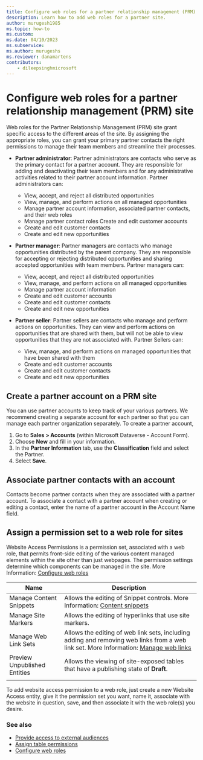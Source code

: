 ```yaml
---
title: Configure web roles for a partner relationship management (PRM) site
description: Learn how to add web roles for a partner site.
author: murugesh1985
ms.topic: how-to
ms.custom: 
ms.date: 04/10/2023
ms.subservice: 
ms.author: murugeshs
ms.reviewer: danamartens
contributors:
    - dileepsinghmicrosoft
---
```


# Configure web roles for a partner relationship management (PRM) site

Web roles for the Partner Relationship Management (PRM) site grant specific access to the different areas of the site. By assigning the appropriate roles, you can grant your primary partner contacts the right permissions to manage their team members and streamline their processes.

- **Partner administrator**: Partner administrators are contacts who serve as the primary contact for a partner account. They are responsible for adding and deactivating their team members and for any administrative activities related to their partner account information. Partner administrators can:
  - View, accept, and reject all distributed opportunities
  - View, manage, and perform actions on all managed opportunities
  - Manage partner account information, associated partner contacts, and their web roles
  - Manage partner contact roles Create and edit customer accounts
  - Create and edit customer contacts
  - Create and edit new opportunities

- **Partner manager**: Partner managers are contacts who manage opportunities distributed by the parent company. They are responsible for accepting or rejecting distributed opportunities and sharing accepted opportunities with team members. Partner managers can:
  - View, accept, and reject all distributed opportunities
  - View, manage, and perform actions on all managed opportunities
  - Manage partner account information
  - Create and edit customer accounts
  - Create and edit customer contacts
  - Create and edit new opportunities

- **Partner seller**: Partner sellers are contacts who manage and perform actions on opportunities. They can view and perform actions on opportunities that are shared with them, but will not be able to view opportunities that they are not associated with. Partner Sellers can:
  - View, manage, and perform actions on managed opportunities that have been shared with them
  - Create and edit customer accounts
  - Create and edit customer contacts
  - Create and edit new opportunities

## Create a partner account on a PRM site
You can use partner accounts to keep track of your various partners. We recommend creating a separate account for each partner so that you can manage each partner organization separately. To create a partner account, 

1. Go to **Sales &gt; Accounts** (within Microsoft Dataverse - Account Form).
2. Choose **New** and fill in your information.
3. In the **Partner Information** tab, use the **Classification** field and select the Partner.
4. Select **Save**.

## Associate partner contacts with an account

Contacts become partner contacts when they are associated with a partner account. To associate a contact with a partner account when creating or editing a contact, enter the name of a partner account in the Account Name field.

## Assign a permission set to a web role for sites
Website Access Permissions is a permission set, associated with a web role, that permits front-side editing of the various content managed elements within the site other than just webpages. The permission settings determine which components can be managed in the site. More Information: [Configure web roles](../../security/create-web-roles.md)  


|             Name             |                                                                                                                   Description                                                                                                                   |
|------------------------------|-------------------------------------------------------------------------------------------------------------------------------------------------------------------------------------------------------------------------------------------------|
|   Manage Content Snippets    |                          Allows the editing of Snippet controls. More Information: [Content snippets](../../configure/content-snippets.md)                        |
|     Manage Site Markers      |    Allows the editing of hyperlinks that use site markers.                                                                                      |
|     Manage Web Link Sets     | Allows the editing of web link sets, including adding and removing web links from a web link set. More Information: [Manage web links](/power-apps/maker/portals/configure/manage-web-links) |
| Preview Unpublished Entities |                                                                            Allows the viewing of site-exposed tables that have a publishing state of **Draft**.                                                                             |
|                              |                                                                                                                                                                                                                                                 |

To add website access permission to a web role, just create a new Website Access entity, give it the permission set you want, name it, associate with the website in question, save, and then associate it with the web role(s) you desire.

### See also

- [Provide access to external audiences](../../security/external-access.md)
- [Assign table permissions](../../security/assign-table-permissions.md)
- [Configure web roles](../../security/create-web-roles.md) 
